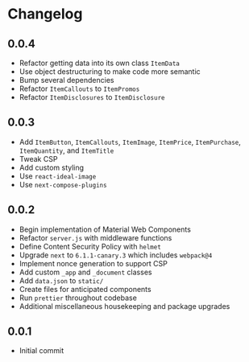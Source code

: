 # Changelog

## 0.0.4

- Refactor getting data into its own class `ItemData`
- Use object destructuring to make code more semantic
- Bump several dependencies
- Refactor `ItemCallouts` to `ItemPromos`
- Refactor `ItemDisclosures` to `ItemDisclosure`

## 0.0.3

- Add `ItemButton`, `ItemCallouts`, `ItemImage`, `ItemPrice`, `ItemPurchase`, `ItemQuantity`, and `ItemTitle`
- Tweak CSP
- Add custom styling
- Use `react-ideal-image`
- Use `next-compose-plugins`

## 0.0.2

- Begin implementation of Material Web Components
- Refactor `server.js` with middleware functions
- Define Content Security Policy with `helmet`
- Upgrade `next` to `6.1.1-canary.3` which includes `webpack@4`
- Implement nonce generation to support CSP
- Add custom `_app` and `_document` classes
- Add `data.json` to `static/`
- Create files for anticipated components
- Run `prettier` throughout codebase
- Additional miscellaneous housekeeping and package upgrades

## 0.0.1

- Initial commit
